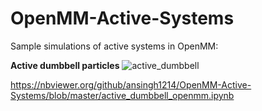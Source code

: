 # OpenMM-Active-Systems
Sample simulations of active systems in OpenMM:

**Active dumbbell particles**
![active_dumbbell](https://user-images.githubusercontent.com/90282254/153512456-f29f3045-7f14-4907-9394-48ed55b9d2df.gif)

https://nbviewer.org/github/ansingh1214/OpenMM-Active-Systems/blob/master/active_dumbbell_openmm.ipynb
